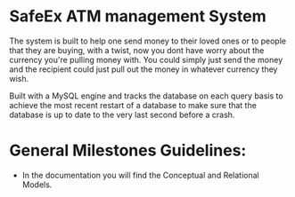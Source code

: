 


# SafeEx ATM management System 
The system is built to help one send money to their loved ones or to people that they are buying, with a twist, now you dont have worry about the currency you're pulling money with. You could simply just send the money and the recipient could just pull out the money in whatever currency they wish.

Built with a MySQL engine and tracks the database on each query basis to achieve the most recent restart of a database to make sure that the database is up to date to the very last second before a crash.


# General Milestones Guidelines:

* In the documentation you will find the Conceptual and Relational Models.



 


